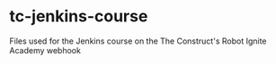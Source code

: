 # tc-jenkins-course
Files used for the Jenkins course on the The Construct's Robot Ignite Academy
webhook

